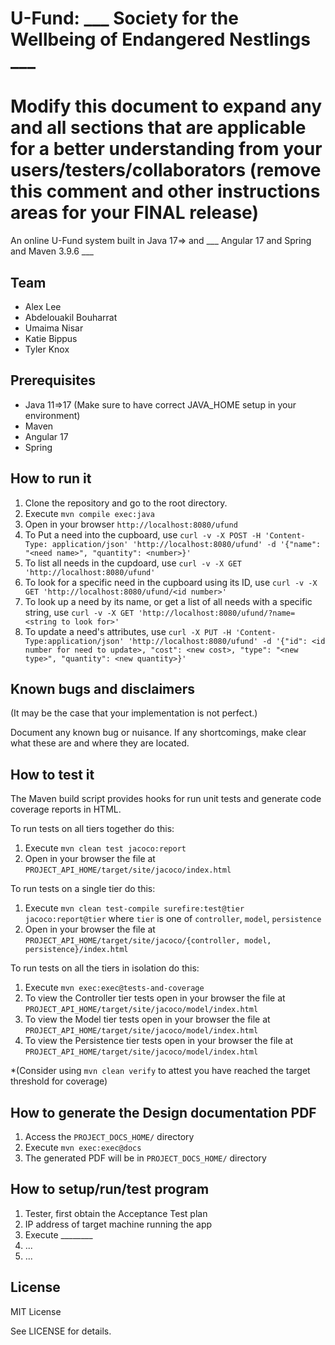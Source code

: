# U-Fund:  ___ Society for the Wellbeing of Endangered Nestlings ___
# Modify this document to expand any and all sections that are applicable for a better understanding from your users/testers/collaborators (remove this comment and other instructions areas for your FINAL release)

An online U-Fund system built in Java 17=> and ___ Angular 17 and Spring and Maven 3.9.6 ___
  
## Team

- Alex Lee
- Abdelouakil Bouharrat 
- Umaima Nisar
- Katie Bippus
- Tyler Knox


## Prerequisites

- Java 11=>17 (Make sure to have correct JAVA_HOME setup in your environment)
- Maven
- Angular 17
- Spring


## How to run it

1. Clone the repository and go to the root directory.
2. Execute `mvn compile exec:java`
3. Open in your browser `http://localhost:8080/ufund`
4. To Put a need into the cupboard, use `curl -v -X POST -H 'Content-Type: application/json' 'http://localhost:8080/ufund' -d '{"name": "<need name>", "quantity": <number>}'`
5. To list all needs in the cupdoard, use `curl -v -X GET 'http://localhost:8080/ufund'`
6. To look for a specific need in the cupboard using its ID, use `curl -v -X GET 'http://localhost:8080/ufund/<id number>'`
7. To look up a need by its name, or get a list of all needs with a specific string, use `curl -v -X GET 'http://localhost:8080/ufund/?name=<string to look for>'`
8. To update a need's attributes, use `curl -X PUT -H 'Content-Type:application/json' 'http://localhost:8080/ufund' -d '{"id": <id number for need to update>, "cost": <new cost>, "type": "<new type>", "quantity": <new quantity>}'`

## Known bugs and disclaimers
(It may be the case that your implementation is not perfect.)

Document any known bug or nuisance.
If any shortcomings, make clear what these are and where they are located.

## How to test it

The Maven build script provides hooks for run unit tests and generate code coverage
reports in HTML.

To run tests on all tiers together do this:

1. Execute `mvn clean test jacoco:report`
2. Open in your browser the file at `PROJECT_API_HOME/target/site/jacoco/index.html`

To run tests on a single tier do this:

1. Execute `mvn clean test-compile surefire:test@tier jacoco:report@tier` where `tier` is one of `controller`, `model`, `persistence`
2. Open in your browser the file at `PROJECT_API_HOME/target/site/jacoco/{controller, model, persistence}/index.html`

To run tests on all the tiers in isolation do this:

1. Execute `mvn exec:exec@tests-and-coverage`
2. To view the Controller tier tests open in your browser the file at `PROJECT_API_HOME/target/site/jacoco/model/index.html`
3. To view the Model tier tests open in your browser the file at `PROJECT_API_HOME/target/site/jacoco/model/index.html`
4. To view the Persistence tier tests open in your browser the file at `PROJECT_API_HOME/target/site/jacoco/model/index.html`

*(Consider using `mvn clean verify` to attest you have reached the target threshold for coverage)
  
  
## How to generate the Design documentation PDF

1. Access the `PROJECT_DOCS_HOME/` directory
2. Execute `mvn exec:exec@docs`
3. The generated PDF will be in `PROJECT_DOCS_HOME/` directory


## How to setup/run/test program 
1. Tester, first obtain the Acceptance Test plan
2. IP address of target machine running the app
3. Execute ________
4. ...
5. ...

## License

MIT License

See LICENSE for details.
